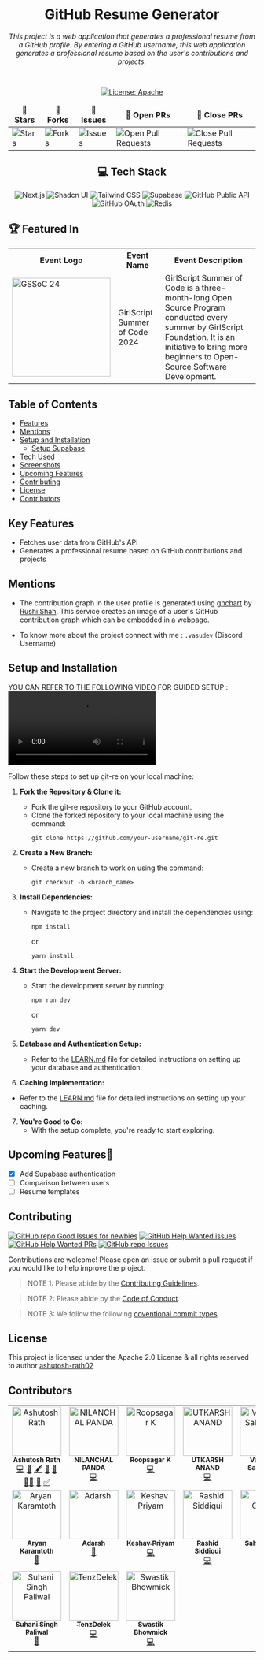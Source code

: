 <div align="center">

# GitHub Resume Generator

<i>This project is a web application that generates a professional resume from a GitHub profile. By entering a GitHub username, this web application generates a professional resume based on the user's contributions and projects.</i>

</div>

<div align = "center">
<br>

[![License: Apache](https://img.shields.io/badge/License-Apache-red.svg)](http://www.apache.org/licenses/)

<table align="center">
    <thead align="center">
        <tr border: 1px;>
            <td><b>🌟 Stars</b></td>
            <td><b>🍴 Forks</b></td>
            <td><b>🐛 Issues</b></td>
            <td><b>🔔 Open PRs</b></td>
            <td><b>🔕 Close PRs</b></td>
        </tr>
     </thead>
    <tbody>
         <tr>
            <td><img alt="Stars" src="https://img.shields.io/github/stars/ashutosh-rath02/git-re?style=flat&logo=github"/></td>
             <td><img alt="Forks" src="https://img.shields.io/github/forks/ashutosh-rath02/git-re?style=flat&logo=github"/></td>
            <td><img alt="Issues" src="https://img.shields.io/github/issues/ashutosh-rath02/git-re?style=flat&logo=github"/></td>
            <td><img alt="Open Pull Requests" src="https://img.shields.io/github/issues-pr/ashutosh-rath02/git-re?style=flat&logo=github"/></td>
           <td><img alt="Close Pull Requests" src="https://img.shields.io/github/issues-pr-closed/ashutosh-rath02/git-re?style=flat&color=critical&logo=github"/></td>
        </tr>
    </tbody>
</table>
</div>

<div align="center">

## 💻 Tech Stack

![Next.js](https://img.shields.io/badge/Next.js-000000?style=for-the-badge&logo=next.js&logoColor=white)
![Shadcn UI](https://img.shields.io/badge/Shadcn%20UI-%23FF69B4?style=for-the-badge&logo=github&logoColor=white)
![Tailwind CSS](https://img.shields.io/badge/tailwindcss-%2338B2AC.svg?style=for-the-badge&logo=tailwind-css&logoColor=white)
![Supabase](https://img.shields.io/badge/Supabase-3954E1?style=for-the-badge&logo=supabase&logoColor=white)
![GitHub Public API](https://img.shields.io/badge/GitHub%20Public%20API-181717?style=for-the-badge&logo=github&logoColor=white)
![GitHub OAuth](https://img.shields.io/badge/GitHub%20OAuth-181717?style=for-the-badge&logo=github&logoColor=white)
![Redis](https://img.shields.io/badge/redis-%23DD0031.svg?style=for-the-badge&logo=redis&logoColor=white)

</div>

## 🏆 Featured In

<div align="center">

<table>

   <tr>
      <th>Event Logo</th>
      <th>Event Name</th>
      <th>Event Description</th>
   </tr>
   <tr>
      <td><img src=".github/assets/gssoc24.png" width="200" height="auto" loading="lazy" alt="GSSoC 24"/></td>
      <td>GirlScript Summer of Code 2024</td>
      <td>GirlScript Summer of Code is a three-month-long Open Source Program conducted every summer by GirlScript Foundation. It is an initiative to bring more beginners to Open-Source Software Development.</td>
   </tr>

</table>

</div>

## Table of Contents

- [Features](https://github.com/ashutosh-rath02/git-re?tab=readme-ov-file#features)
- [Mentions](https://github.com/ashutosh-rath02/git-re?tab=readme-ov-file#mentions)
- [Setup and Installation](https://github.com/ashutosh-rath02/git-re?tab=readme-ov-file#setup-and-installation)
  - [Setup Supabase](https://github.com/ashutosh-rath02/git-re/blob/main/LEARN.md)
- [Tech Used](https://github.com/ashutosh-rath02/git-re?tab=readme-ov-file#tech-used)
- [Screenshots](https://github.com/ashutosh-rath02/git-re?tab=readme-ov-file#screenshot)
- [Upcoming Features](https://github.com/ashutosh-rath02/git-re?tab=readme-ov-file#upcoming-features)
- [Contributing](https://github.com/ashutosh-rath02/git-re?tab=readme-ov-file#contributing)
- [License](https://github.com/ashutosh-rath02/git-re?tab=readme-ov-file#license)
- [Contributors](https://github.com/ashutosh-rath02/git-re?tab=readme-ov-file#contributors)

## Key Features

- Fetches user data from GitHub's API
- Generates a professional resume based on GitHub contributions and projects

## Mentions

- The contribution graph in the user profile is generated using [ghchart](https://ghchart.rshah.org/) by [Rushi Shah](https://github.com/2016rshah). This service creates an image of a user's GitHub contribution graph which can be embedded in a webpage.

- To know more about the project connect with me : `.vasudev` (Discord Username)

## Setup and Installation

YOU CAN REFER TO THE FOLLOWING VIDEO FOR GUIDED SETUP :
<video controls src="public/GIT-RE Project Setup.mp4" title="Git-re Setup and Installation Video"></video>

Follow these steps to set up git-re on your local machine:

1. **Fork the Repository & Clone it:**

   - Fork the git-re repository to your GitHub account.
   - Clone the forked repository to your local machine using the command:
     ```
     git clone https://github.com/your-username/git-re.git
     ```

2. **Create a New Branch:**

   - Create a new branch to work on using the command:
     ```
     git checkout -b <branch_name>
     ```

3. **Install Dependencies:**

   - Navigate to the project directory and install the dependencies using:
     ```
     npm install
     ```
     or
     ```
     yarn install
     ```

4. **Start the Development Server:**

   - Start the development server by running:
     ```
     npm run dev
     ```
     or
     ```
     yarn dev
     ```

5. **Database and Authentication Setup:**
   - Refer to the [LEARN.md](/LEARN.md) file for detailed instructions on setting up your database and authentication.
6. **Caching Implementation:**

- Refer to the [LEARN.md](/LEARN.md) file for detailed instructions on setting up your caching.

7. **You're Good to Go:**
   - With the setup complete, you're ready to start exploring.

## Upcoming Features🎉

- [x] Add Supabase authentication
- [ ] Comparison between users
- [ ] Resume templates

## Contributing

[![GitHub repo Good Issues for newbies](https://img.shields.io/github/issues/ashutosh-rath02/git-re/good%20first%20issue?style=flat&logo=github&logoColor=green&label=Good%20First%20issues)](https://github.com/ashutosh-rath02/git-re/issues?q=is%3Aopen+is%3Aissue+label%3A%22good+first+issue%22) [![GitHub Help Wanted issues](https://img.shields.io/github/issues/ashutosh-rath02/git-re/help%20wanted?style=flat&logo=github&logoColor=b545d1&label=%22Help%20Wanted%22%20issues)](https://github.com/ashutosh-rath02/git-re/issues?q=is%3Aopen+is%3Aissue+label%3A%22help+wanted%22) [![GitHub Help Wanted PRs](https://img.shields.io/github/issues-pr/ashutosh-rath02/git-re/help%20wanted?style=flat&logo=github&logoColor=b545d1&label=%22Help%20Wanted%22%20PRs)](https://github.com/ashutosh-rath02/git-re/pulls?q=is%3Aopen+is%3Aissue+label%3A%22help+wanted%22) [![GitHub repo Issues](https://img.shields.io/github/issues/ashutosh-rath02/git-re?style=flat&logo=github&logoColor=red&label=Issues)](https://github.com/ashutosh-rath02/git-re/issues?q=is%3Aopen)

Contributions are welcome! Please open an issue or submit a pull request if you would like to help improve the project.

> NOTE 1: Please abide by the [Contributing Guidelines](https://github.com/ashutosh-rath02/git-re/blob/master/CONTRIBUTING.md).

> NOTE 2: Please abide by the [Code of Conduct](https://github.com/ashutosh-rath02/git-re/blob/master/CODE_OF_CONDUCT.md).

> NOTE 3: We follow the following [coventional commit types](https://github.com/pvdlg/conventional-commit-types)

## License

This project is licensed under the Apache 2.0 License & all rights reserved to author [ashutosh-rath02](https://github.com/ashutosh-rath02)

## Contributors

<!-- ALL-CONTRIBUTORS-LIST:START - Do not remove or modify this section -->
<!-- prettier-ignore-start -->
<!-- markdownlint-disable -->
<table>
  <tbody>
    <tr>
      <td align="center" valign="top" width="14.28%"><a href="https://ashutoshrath.vercel.app/"><img src="https://avatars.githubusercontent.com/u/85403534?v=4?s=100" width="100px;" alt="Ashutosh Rath"/><br /><sub><b>Ashutosh Rath</b></sub></a><br /><a href="#code-ashutosh-rath02" title="Code">💻</a> <a href="#data-ashutosh-rath02" title="Data">🔣</a> <a href="#content-ashutosh-rath02" title="Content">🖋</a> <a href="#doc-ashutosh-rath02" title="Documentation">📖</a> <a href="#design-ashutosh-rath02" title="Design">🎨</a> <a href="#mentoring-ashutosh-rath02" title="Mentoring">🧑‍🏫</a> <a href="#projectManagement-ashutosh-rath02" title="Project Management">📆</a> <a href="#tutorial-ashutosh-rath02" title="Tutorials">✅</a></td>
      <td align="center" valign="top" width="14.28%"><a href="https://www.linkedin.com/in/nilanchal-panda/"><img src="https://avatars.githubusercontent.com/u/110488337?v=4?s=100" width="100px;" alt="NILANCHAL PANDA"/><br /><sub><b>NILANCHAL PANDA</b></sub></a><br /><a href="#code-NilanchalaPanda" title="Code">💻</a></td>
      <td align="center" valign="top" width="14.28%"><a href="https://github.com/RoopsagarK"><img src="https://avatars.githubusercontent.com/u/107497296?v=4?s=100" width="100px;" alt="Roopsagar K"/><br /><sub><b>Roopsagar K</b></sub></a><br /><a href="#code-RoopsagarK" title="Code">💻</a></td>
      <td align="center" valign="top" width="14.28%"><a href="https://www.linkedin.com/in/utkarshanand93"><img src="https://avatars.githubusercontent.com/u/29487686?v=4?s=100" width="100px;" alt="UTKARSH ANAND"/><br /><sub><b>UTKARSH ANAND</b></sub></a><br /><a href="#code-growupanand" title="Code">💻</a></td>
      <td align="center" valign="top" width="14.28%"><a href="https://github.com/VanshikaSabharwal"><img src="https://avatars.githubusercontent.com/u/143436704?v=4?s=100" width="100px;" alt="Vanshika Sabharwal"/><br /><sub><b>Vanshika Sabharwal</b></sub></a><br /><a href="#code-VanshikaSabharwal" title="Code">💻</a></td>
      <td align="center" valign="top" width="14.28%"><a href="http://dhairyashah.dev"><img src="https://avatars.githubusercontent.com/u/65452005?v=4?s=100" width="100px;" alt="Dhairya Shah"/><br /><sub><b>Dhairya Shah</b></sub></a><br /><a href="#code-dhairyathedev" title="Code">💻</a> <a href="#maintenance-dhairyathedev" title="Maintenance">🚧</a></td>
      <td align="center" valign="top" width="14.28%"><a href="https://www.ratishjain.tech/"><img src="https://avatars.githubusercontent.com/u/43003421?v=4?s=100" width="100px;" alt="Ratish jain"/><br /><sub><b>Ratish jain</b></sub></a><br /><a href="#code-ratishjain12" title="Code">💻</a></td>
    </tr>
    <tr>
      <td align="center" valign="top" width="14.28%"><a href="https://github.com/SpaciousCoder78"><img src="https://avatars.githubusercontent.com/u/88923986?v=4?s=100" width="100px;" alt="Aryan Karamtoth"/><br /><sub><b>Aryan Karamtoth</b></sub></a><br /><a href="#doc-SpaciousCoder78" title="Documentation">📖</a></td>
      <td align="center" valign="top" width="14.28%"><a href="http://jinxvi-portfolio.vercel.app"><img src="https://avatars.githubusercontent.com/u/120160355?v=4?s=100" width="100px;" alt="Adarsh"/><br /><sub><b>Adarsh</b></sub></a><br /><a href="#doc-jinx-vi-0" title="Documentation">📖</a></td>
      <td align="center" valign="top" width="14.28%"><a href="https://github.com/kshavp"><img src="https://avatars.githubusercontent.com/u/95236968?v=4?s=100" width="100px;" alt="Keshav Priyam"/><br /><sub><b>Keshav Priyam</b></sub></a><br /><a href="#code-kshavp" title="Code">💻</a></td>
      <td align="center" valign="top" width="14.28%"><a href="http://rashid-siddiqui.netlify.app"><img src="https://avatars.githubusercontent.com/u/124426004?v=4?s=100" width="100px;" alt="Rashid Siddiqui"/><br /><sub><b>Rashid Siddiqui</b></sub></a><br /><a href="#code-RashidSiddiqui2004" title="Code">💻</a></td>
      <td align="center" valign="top" width="14.28%"><a href="https://github.com/Sahilll15"><img src="https://avatars.githubusercontent.com/u/109215419?v=4?s=100" width="100px;" alt="Sahil Chalke"/><br /><sub><b>Sahil Chalke</b></sub></a><br /><a href="#code-Sahilll15" title="Code">💻</a></td>
      <td align="center" valign="top" width="14.28%"><a href="https://github.com/Asymtode712"><img src="https://avatars.githubusercontent.com/u/115717746?v=4?s=100" width="100px;" alt="Siddheya Kulkarni"/><br /><sub><b>Siddheya Kulkarni</b></sub></a><br /><a href="#doc-Asymtode712" title="Documentation">📖</a></td>
      <td align="center" valign="top" width="14.28%"><a href="https://github.com/IbrahimDev00"><img src="https://avatars.githubusercontent.com/u/147825977?v=4?s=100" width="100px;" alt="Ibrahim Chikani"/><br /><sub><b>Ibrahim Chikani</b></sub></a><br /><a href="#code-IbrahimDev00" title="Code">💻</a></td>
    </tr>
    <tr>
      <td align="center" valign="top" width="14.28%"><a href="https://github.com/suhanipaliwal"><img src="https://avatars.githubusercontent.com/u/161575955?v=4?s=100" width="100px;" alt="Suhani Singh Paliwal"/><br /><sub><b>Suhani Singh Paliwal</b></sub></a><br /><a href="#doc-suhanipaliwal" title="Documentation">📖</a></td>
      <td align="center" valign="top" width="14.28%"><a href="https://tenzindelekportfolio.vercel.app/"><img src="https://avatars.githubusercontent.com/u/122612557?v=4?s=100" width="100px;" alt="TenzDelek"/><br /><sub><b>TenzDelek</b></sub></a><br /><a href="#code-TenzDelek" title="Code">💻</a></td>
      <td align="center" valign="top" width="14.28%"><a href="https://github.com/Swastik19Nit"><img src="https://avatars.githubusercontent.com/u/122457803?v=4?s=100" width="100px;" alt="Swastik Bhowmick"/><br /><sub><b>Swastik Bhowmick</b></sub></a><br /><a href="#code-Swastik19Nit" title="Code">💻</a></td>
    </tr>
  </tbody>
</table>

<!-- markdownlint-restore -->
<!-- prettier-ignore-end -->

<!-- ALL-CONTRIBUTORS-LIST:END -->
